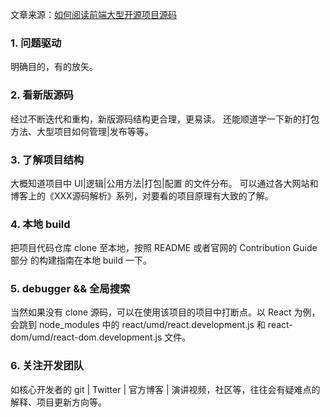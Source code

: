 文章来源：[如何阅读前端大型开源项目源码](https://zxc0328.github.io/2018/05/01/react-source-reading-howto/)

### 1. 问题驱动

明确目的，有的放矢。

### 2. 看新版源码

经过不断迭代和重构，新版源码结构更合理，更易读。
还能顺道学一下新的打包方法、大型项目如何管理|发布等等。

### 3. 了解项目结构

大概知道项目中 UI|逻辑|公用方法|打包|配置 的文件分布。
可以通过各大网站和博客上的《XXX源码解析》系列，对要看的项目原理有大致的了解。

### 4. 本地 build

把项目代码仓库 clone 至本地，按照 README 或者官网的 Contribution Guide 部分 的构建指南在本地 build 一下。

### 5. debugger && 全局搜索

当然如果没有 clone 源码，可以在使用该项目的项目中打断点。以 React 为例，会跳到 node_modules 中的 react/umd/react.development.js 和 react-dom/umd/react-dom.development.js 文件。

### 6. 关注开发团队

如核心开发者的 git | Twitter | 官方博客 | 演讲视频，社区等，往往会有疑难点的解释、项目更新方向等。

